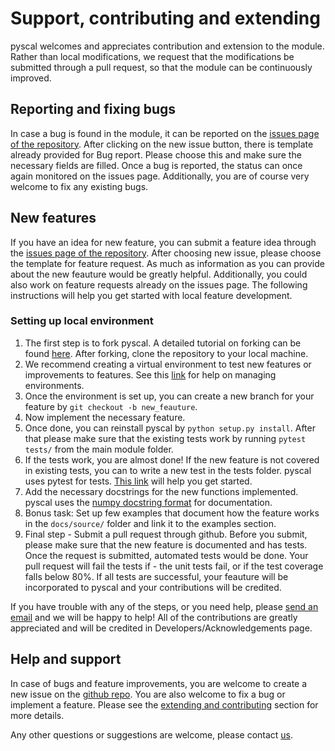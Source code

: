 
# Support, contributing and extending

pyscal welcomes and appreciates contribution and extension to the
module. Rather than local modifications, we request that the
modifications be submitted through a pull request, so that the module
can be continuously improved.

## Reporting and fixing bugs

In case a bug is found in the module, it can be reported on the [issues
page of the repository](https://github.com/srmnitc/pyscal/issues). After
clicking on the new issue button, there is template already provided for
Bug report. Please choose this and make sure the necessary fields are
filled. Once a bug is reported, the status can once again monitored on
the issues page. Additionally, you are of course very welcome to fix any
existing bugs.

## New features

If you have an idea for new feature, you can submit a feature idea
through the [issues page of the
repository](https://github.com/srmnitc/pyscal/issues). After choosing
new issue, please choose the template for feature request. As much as
information as you can provide about the new feauture would be greatly
helpful. Additionally, you could also work on feature requests already
on the issues page. The following instructions will help you get started
with local feature development.

### Setting up local environment

1.  The first step is to fork pyscal. A detailed tutorial on forking can
    be found [here](https://help.github.com/en/articles/fork-a-repo).
    After forking, clone the repository to your local machine.
2.  We recommend creating a virtual environment to test new features or
    improvements to features. See this
    [link](https://docs.conda.io/projects/conda/en/latest/user-guide/tasks/manage-environments.html)
    for help on managing environments.
3.  Once the environment is set up, you can create a new branch for your
    feature by `git checkout -b new_feauture`.
4.  Now implement the necessary feature.
5.  Once done, you can reinstall pyscal by `python setup.py install`.
    After that please make sure that the existing tests work by running
    `pytest tests/` from the main module folder.
6.  If the tests work, you are almost done! If the new feature is not
    covered in existing tests, you can to write a new test in the tests
    folder. pyscal uses pytest for tests. [This
    link](http://doc.pytest.org/en/latest/getting-started.html) will
    help you get started.
7.  Add the necessary docstrings for the new functions implemented.
    pyscal uses the [numpy docstring
    format](https://numpydoc.readthedocs.io/en/latest/format.html) for
    documentation.
8.  Bonus task: Set up few examples that document how the feature works
    in the `docs/source/` folder and link it to the examples section.
9.  Final step - Submit a pull request through github. Before you
    submit, please make sure that the new feature is documented and has
    tests. Once the request is submitted, automated tests would be done.
    Your pull request will fail the tests if - the unit tests fail, or
    if the test coverage falls below 80%. If all tests are successful,
    your feauture will be incorporated to pyscal and your contributions
    will be credited.

If you have trouble with any of the steps, or you need help, please
[send an email](mailto:sarath.menon@pyscal.org) and we will be happy to
help! All of the contributions are greatly appreciated and will be
credited in Developers/Acknowledgements page.

## Help and support

In case of bugs and feature improvements, you are welcome to create a
new issue on the [github repo](https://github.com/srmnitc/pyscal). You
are also welcome to fix a bug or implement a feature. Please see the
[extending and
contributing](https://pyscal.readthedocs.io/en/latest/extending.html)
section for more details.

Any other questions or suggestions are welcome, please contact
[us](mailto:sarath.menon@pyscal.org).
